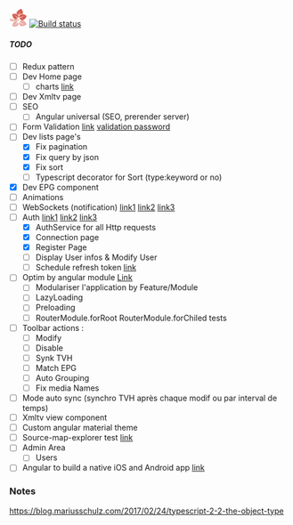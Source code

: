 ﻿![alt text](https://github.com/Fazzani/Synker2/blob/master/WebClient/wwwroot/favicon-32x32.png?raw=true)
[![Build status](https://ci.appveyor.com/api/projects/status/9drbo0ty6whivq12?svg=true)](https://ci.appveyor.com/project/Fazzani/synker2)
##### TODO

- [ ] Redux pattern
- [ ] Dev Home page
  - [ ] charts [link](https://github.com/swimlane/ngx-charts)
- [ ] Dev Xmltv page
- [ ] SEO
  - [ ] Angular universal (SEO, prerender server)
- [ ] Form Validation [link](https://www.toptal.com/angular-js/angular-4-forms-validation) [validation password](https://medium.com/front-end-hacking/how-to-implement-custom-validator-confirm-password-in-angular2-rc-3-622288ba809d)
- [ ] Dev lists page's
  - [x] Fix pagination
  - [x] Fix query by json
  - [x] Fix sort
  - [ ] Typescript decorator for Sort (type:keyword or no)
- [x] Dev EPG component
- [ ] Animations
- [ ] WebSockets (notification) [link1](https://tutorialedge.net/typescript/angular/angular-websockets-tutorial/) [link2](https://docs.microsoft.com/en-us/aspnet/core/fundamentals/websockets) [link3](https://radu-matei.com/blog/aspnet-core-websockets-middleware/)
- [ ] Auth [link1](http://www.c-sharpcorner.com/article/authentication-with-angular-2-app-front-end-and-asp-net-webapi-backend/) [link2](https://github.com/auth0/angular2-jwt/tree/v1.0) [link3](https://auth0.com/blog/introducing-angular2-jwt-a-library-for-angular2-authentication/)
  - [x] AuthService for all Http requests 
  - [x] Connection page
  - [x] Register Page
  - [ ] Display User infos & Modify User
  - [ ] Schedule refresh token [link](http://blog.ionic.io/ionic-2-and-auth0/)
- [ ] Optim by angular module [Link](https://angular.io/guide/ngmodule#feature-modules)
  - [ ] Modulariser l'application by Feature/Module
  - [ ] LazyLoading
  - [ ] Preloading
  - [ ] RouterModule.forRoot RouterModule.forChiled tests
- [ ] Toolbar actions :
    - [ ] Modify
    - [ ] Disable
    - [ ] Synk TVH
    - [ ] Match EPG
    - [ ] Auto Grouping
    - [ ] Fix media Names
- [ ] Mode auto sync (synchro TVH après chaque modif ou par interval de temps)
- [ ] Xmltv view component
- [ ] Custom angular material theme
- [ ] Source-map-explorer test [link](https://www.npmjs.com/package/source-map-explorer)
- [ ] Admin Area
  - [ ] Users
- [ ] Angular to build a native iOS and Android app [link](https://www.nativescript.org/)

### Notes
https://blog.mariusschulz.com/2017/02/24/typescript-2-2-the-object-type

